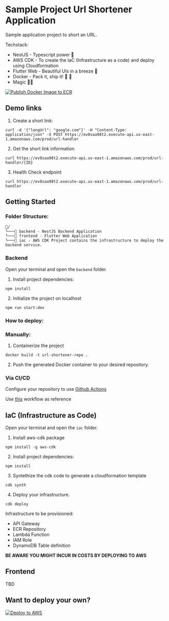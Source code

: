 # Sample Project Url Shortener Application
Sample application project to short an URL.

Techstack:
- NestJS - Typescript power 💪
- AWS CDK - To create the IaC (Infrastructure as a code) and deploy using Cloudformation
- Flutter Web - Beautiful UIs in a breeze  💅
- Docker - Pack it, ship it! 🚢 🚀
- Magic 💫💫

[![Publish Docker Image to ECR](https://github.com/HektorCyC/url-shortener-app/actions/workflows/publish.yaml/badge.svg)](https://github.com/HektorCyC/url-shortener-app/actions/workflows/publish.yaml)
## Demo links

1. Create a short link:

```
curl -d '{"longUrl": "google.com"}' -H "Content-Type: application/json" -X POST https://ev8saa98t2.execute-api.us-east-1.amazonaws.com/prod/url-handler
```

2. Get the short link information

```
curl https://ev8saa98t2.execute-api.us-east-1.amazonaws.com/prod/url-handler/{ID}
```

3. Health Check endpoint

```
curl https://ev8saa98t2.execute-api.us-east-1.amazonaws.com/prod/url-handler
```

## Getting Started

### Folder Structure:

```
📂/
└───📂 backend - NestJS Backend Application
└───📂 frontend - Flutter Web Application
└───📂 iac - AWS CDK Project contains the infrastructure to deploy the backend service.
```

### Backend
Open your terminal and open the ``backend`` folder.

1. Install project dependencies:
```
npm install
``` 
2. Initialize the project on localhost
```
npm run start:dev
```

### How to deploy:

### Manually:

1. Containerize the project 
```
docker build -t url-shortener-repo .
```
2. Push the generated Docker container to your desired repository.

### Via CI/CD
Configure your repository to use [Github Actions](https://github.com/features/actions)

Use [this](https://github.com/HektorCyC/url-shortener-app/blob/main/.github/workflows/publish.yaml) workflow as reference

## IaC (Infrastructure as Code)
Open your terminal and open the ``iac`` folder.

1. Install aws-cdk package
```
npm install -g aws-cdk
```

2. Install project dependencies:
```
npm install
``` 
3. Syntethize the cdk code to generate a cloudformation template
```
cdk synth
```
4. Deploy your infrastructure.
```
cdk deploy
``` 
Infrastructure to be provisioned:
- API Gateway
- ECR Repository
- Lambda Function
- IAM Role
- DynamoDB Table definition

**BE AWARE YOU MIGHT INCUR IN COSTS BY DEPLOYING TO AWS**

## Frontend

TBD

## Want to deploy your own?
[![Deploy to AWS](https://s3.amazonaws.com/cloudformation-examples/cloudformation-launch-stack.png)](https://console.aws.amazon.com/cloudformation/home?region=us-east-1#/stacks/new?stackName=url-shortener-stack&templateURL=https://hectorcyc-assets.s3.amazonaws.com/url-shortener-stack.template.json)


